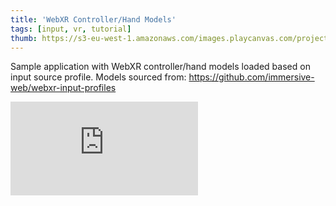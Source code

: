 ```yaml
---
title: 'WebXR Controller/Hand Models'
tags: [input, vr, tutorial]
thumb: https://s3-eu-west-1.amazonaws.com/images.playcanvas.com/projects/12/706679/B12FF3-image-75.jpg
---
```


Sample application with WebXR controller/hand models loaded based on input source profile. Models sourced from: https://github.com/immersive-web/webxr-input-profiles
<div className="iframe-container">
    <iframe loading="lazy" src="https://playcanv.as/p/g7uSJhuo/" title="WebXR Controller/Hand Models" webkitallowfullscreen="true" mozallowfullscreen="true" allow="autoplay" allowfullscreen="true" allowvr="" scrolling="no" frameborder="0" />
</div>
